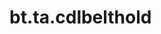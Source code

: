 <div itemscope itemtype="http://developers.google.com/ReferenceObject">
<meta itemprop="name" content="bt.ta.cdlbelthold" />
<meta itemprop="path" content="Stable" />
</div>

# bt.ta.cdlbelthold

<!-- Insert buttons and diff -->

<table class="tfo-notebook-buttons tfo-api nocontent" align="left">

</table>





<pre class="devsite-click-to-copy prettyprint lang-py tfo-signature-link">
<code>bt.ta.cdlbelthold(
    *args, **kwargs
) -> np.array
</code></pre>



<!-- Placeholder for "Used in" -->
